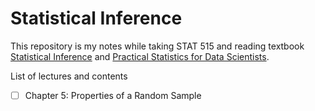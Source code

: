 # Statistical Inference

This repository is my notes while taking STAT 515 and reading textbook [Statistical Inference](https://www.amazon.com/Statistical-Inference-George-Casella/dp/0534243126) and [Practical Statistics for Data Scientists](https://www.amazon.com/Practical-Statistics-Data-Scientists-Essential/dp/1491952962).

List of lectures and contents

- [ ] Chapter 5: Properties of a Random Sample
